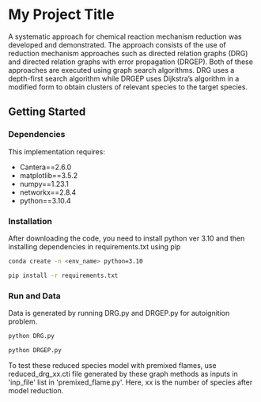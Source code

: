 My Project Title
======================================

A systematic approach for chemical reaction mechanism reduction was developed
and demonstrated. The approach consists of the use of reduction mechanism
approaches such as directed relation graphs (DRG) and directed relation graphs
with error propagation (DRGEP). Both of these approaches are executed using
graph search algorithms. DRG uses a depth-first search algorithm while DRGEP
uses Dijkstra’s algorithm in a modified form to obtain clusters of relevant species
to the target species.

## Getting Started

### Dependencies

This implementation requires:

* Cantera==2.6.0
* matplotlib==3.5.2
* numpy==1.23.1
* networkx==2.8.4
* python==3.10.4

### Installation

After downloading the code, you need to install python ver 3.10 and then installing dependencies in requirements.txt using pip

```bash
conda create -n <env_name> python=3.10
```
```bash
pip install -r requirements.txt
```

### Run and Data 

Data is generated by running DRG.py and DRGEP.py for autoignition problem. 

```bash
python DRG.py
```
```bash
python DRGEP.py
```
To test these reduced species model with premixed flames, use reduced_drg_xx.cti file generated by these graph methods as inputs in 'inp_file' list in 'premixed_flame.py'. Here, xx is the number of species after model reduction.

